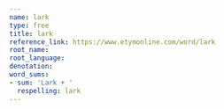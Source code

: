 ```yaml
---
name: lark
type: free
title: lark
reference_link: https://www.etymonline.com/word/lark
root_name: 
root_language: 
denotation: 
word_sums:
- sum: 'Lark + '
  respelling: lark
---
```

